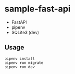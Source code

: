 # sample-fast-api
- FastAPI
- pipenv
- SQLite3 (dev)

## Usage
```
pipenv install
pipenv run migrate
pipenv run dev
```

